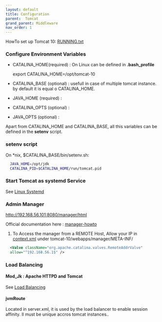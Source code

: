 ```yaml
---
layout: default
title: Configuration
parent:  Tomcat
grand_parent: Middleware
nav_order: 1
---
```



HowTo set up Tomcat 10: [RUNNING.txt](https://tomcat.apache.org/tomcat-10.1-doc/RUNNING.txt)

### Configure Environment Variables
* CATALINA_HOME(required) : On Linux can be defined in **.bash_profile**

	export CATALINA_HOME=/opt/tomcat-10

* CATALINA_BASE (optional) : usefull in case of multiple tomcat instance. by default it is equal o CATALINA_HOME.
* JAVA_HOME (required) : 
* CATALINA_OPTS (optional) :
* JAVA_OPTS (optional) :


Apart from CATALINA_HOME and  CATALINA_BASE, all this variables can be defined in the **setenv** script.

### setenv script 
On *nix, $CATALINA_BASE/bin/setenv.sh:
~~~sh
  JAVA_HOME=/opt/jdk
  CATALINA_PID=$CATALINA_HOME/run/tomcat.pid
~~~

### Start Tomcat as systemd Service
See [Linux Systemd](/docs/linux/systemd-sysv)

### Admin Manager
http://192.168.56.101:8080/manager/html


Official documentation here : [manager-howto](https://tomcat.apache.org/tomcat-10.0-doc/manager-howto.html)

1. To Access the manager from a REMOTE Host, Allow your IP in <ins>context.xml</ins> under tomcat-10/webapps/manager/META-INF/

```xml
  <Valve className="org.apache.catalina.valves.RemoteAddrValve" 
  allow="^192.168.56.1$" />
```

### Load Balancing
#### Mod_Jk : Apache HTTPD and Tomcat
See  [Load Balancing](/docs/middleware/load-balancing/modjk-tomcat) 

#### jvmRoute  
Located in server.xml, it is used by the load balancer to enable session affinity. Il must be unique accros tomcat instances..
